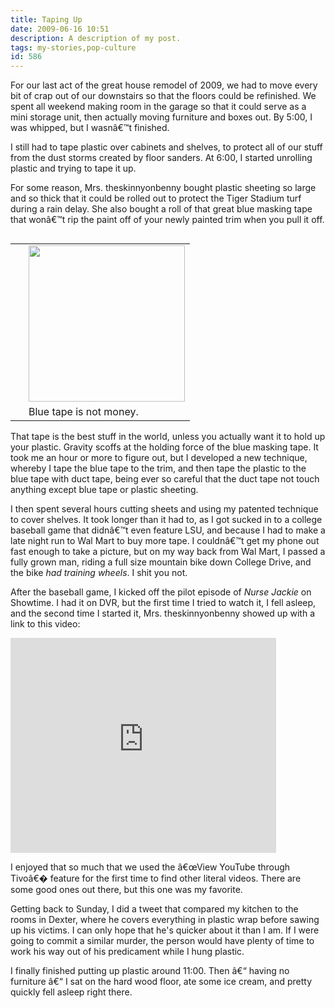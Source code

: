```yaml
---
title: Taping Up
date: 2009-06-16 10:51
description: A description of my post.
tags: my-stories,pop-culture
id: 586
---
```

For our last act of the great house remodel of 2009, we had to move every bit of crap out of our downstairs so that the floors could be refinished.  We spent all weekend making room in the garage so that it could serve as a mini storage unit, then actually moving furniture and boxes out.  By 5:00, I was whipped, but I wasnâ€™t finished.

I still had to tape plastic over cabinets and shelves, to protect all of our stuff from the dust storms created by floor sanders.  At 6:00, I started unrolling plastic and trying to tape it up.

For some reason, Mrs. theskinnyonbenny bought plastic sheeting so large and so thick that it could be rolled out to protect the Tiger Stadium turf during a rain delay.  She also bought a roll of that great blue masking tape that wonâ€™t rip the paint off of your newly painted trim when you pull it off.

<table cellpadding="2" align="right"><tr><td width="5" rowspan="2"><spacer type="block" width="5" height="1"></td><td width="250" ><img src="http://img526.yfrog.com/img526/2677/cik.jpg" width="250"></td></tr><tr><td class="caption" width="250">Blue tape is not money.</td></tr></table>

That tape is the best stuff in the world, unless you actually want it to hold up your plastic.  Gravity scoffs at the holding force of the blue masking tape.  It took me an hour or more to figure out, but I developed a new technique, whereby I tape the blue tape to the trim, and then tape the plastic to the blue tape with duct tape, being ever so careful that the duct tape not touch anything except blue tape or plastic sheeting.

I then spent several hours cutting sheets and using my patented technique to cover shelves.  It took longer than it had to, as I got sucked in to a college baseball game that didnâ€™t even feature LSU, and because I had to make a late night run to Wal Mart to buy more tape.  I couldnâ€™t get my phone out fast enough to take a picture, but on my way back from Wal Mart, I passed a fully grown man, riding a full size mountain bike down College Drive, and the bike <i>had training wheels</i>.  I shit you not.

After the baseball game, I kicked off the pilot episode of <i>Nurse Jackie</i> on Showtime.  I had it on DVR, but the first time I tried to watch it, I fell asleep, and the second time I started it, Mrs. theskinnyonbenny showed up with a link to this video:

<object width="425" height="344"><param name="movie" value="http://www.youtube.com/v/lj-x9ygQEGA&hl=en&fs=1&"></param><param name="allowFullScreen" value="true"></param><param name="allowscriptaccess" value="always"></param><embed src="http://www.youtube.com/v/lj-x9ygQEGA&hl=en&fs=1&" type="application/x-shockwave-flash" allowscriptaccess="always" allowfullscreen="true" width="425" height="344"></embed></object>

I enjoyed that so much that we used the â€œView YouTube through Tivoâ€� feature for the first time to find other literal videos.  There are some good ones out there, but this one was my favorite.

Getting back to Sunday, I did a tweet that compared my kitchen to the rooms in Dexter, where he covers everything in plastic wrap before sawing up his victims.  I can only hope that he's quicker about it than I am.  If I were going to commit a similar murder, the person would have plenty of time to work his way out of his predicament while I hung plastic.

I finally finished putting up plastic around 11:00.  Then â€“ having no furniture â€“ I sat on the hard wood floor, ate some ice cream, and pretty quickly fell asleep right there.